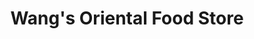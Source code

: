 ---
title: "Wang's Oriental Food Store"
url: /newark/wangs-oriental-food-store/
shop: Supermarkt
---